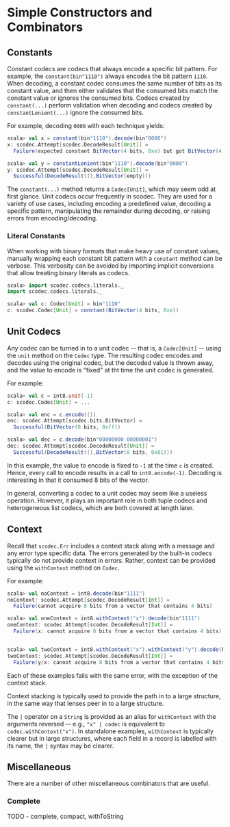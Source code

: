 Simple Constructors and Combinators
===================================

## Constants

Constant codecs are codecs that always encode a specific bit pattern. For example, the `constant(bin"1110")` always encodes the bit pattern `1110`. When decoding, a constant codec consumes the same number of bits as its constant value, and then either validates that the consumed bits match the constant value or ignores the consumed bits. Codecs created by `constant(...)` perform validation when decoding and codecs created by `constantLenient(...)` ignore the consumed bits.

For example, decoding `0000` with each technique yields:

```scala
scala> val x = constant(bin"1110").decode(bin"0000")
x: scodec.Attempt[scodec.DecodeResult[Unit]] =
  Failure(expected constant BitVector(4 bits, 0xe) but got BitVector(4 bits, 0x0))

scala> val y = constantLenient(bin"1110").decode(bin"0000")
y: scodec.Attempt[scodec.DecodeResult[Unit]] =
  Successful(DecodeResult((),BitVector(empty)))
```

The `constant(...)` method returns a `Codec[Unit]`, which may seem odd at first glance. Unit codecs occur frequently in scodec. They are used for a variety of use cases, including encoding a predefined value, decoding a specific pattern, manipulating the remainder during decoding, or raising errors from encoding/decoding.

### Literal Constants

When working with binary formats that make heavy use of constant values, manually wrapping each constant bit pattern with a `constant` method can be verbose. This verbosity can be avoided by importing implicit conversions that allow treating binary literals as codecs.

```scala
scala> import scodec.codecs.literals._
import scodec.codecs.literals._

scala> val c: Codec[Unit] = bin"1110"
c: scodec.Codec[Unit] = constant(BitVector(4 bits, 0xe))
```

## Unit Codecs

Any codec can be turned in to a unit codec -- that is, a `Codec[Unit]` -- using the `unit` method on the `Codec` type. The resulting codec encodes and decodes using the original codec, but the decoded value is thrown away, and the value to encode is "fixed" at tht time the unit codec is generated.

For example:

```scala
scala> val c = int8.unit(-1)
c: scodec.Codec[Unit] = ...

scala> val enc = c.encode(())
enc: scodec.Attempt[scodec.bits.BitVector] =
  Successful(BitVector(8 bits, 0xff))

scala> val dec = c.decode(bin"00000000 00000001")
dec: scodec.Attempt[scodec.DecodeResult[Unit]] =
  Successful(DecodeResult((),BitVector(8 bits, 0x01)))
```

In this example, the value to encode is fixed to `-1` at the time `c` is created. Hence, every call to encode results in a call to `int8.encode(-1)`. Decoding is interesting in that it consumed 8 bits of the vector.

In general, converting a codec to a unit codec may seem like a useless operation. However, it plays an important role in both tuple codecs and heterogeneous list codecs, which are both covered at length later.

## Context

Recall that `scodec.Err` includes a context stack along with a message and any error type specific data. The errors generated by the built-in codecs typically do not provide context in errors. Rather, context can be provided using the `withContext` method on `Codec`.

For example:

```scala
scala> val noContext = int8.decode(bin"1111")
noContext: scodec.Attempt[scodec.DecodeResult[Int]] =
  Failure(cannot acquire 8 bits from a vector that contains 4 bits)

scala> val oneContext = int8.withContext("x").decode(bin"1111")
oneContext: scodec.Attempt[scodec.DecodeResult[Int]] =
  Failure(x: cannot acquire 8 bits from a vector that contains 4 bits)


scala> val twoContext = int8.withContext("x").withContext("y").decode(bin"1111")
twoContext: scodec.Attempt[scodec.DecodeResult[Int]] =
  Failure(y/x: cannot acquire 8 bits from a vector that contains 4 bits)
```

Each of these examples fails with the same error, with the exception of the context stack.

Context stacking is typically used to provide the path in to a large structure, in the same way that lenses peer in to a large structure.

The `|` operator on a `String` is provided as an alias for `withContext` with the arguments reversed -- e.g., `"x" | codec` is equivalent to `codec.withContext("x")`. In standalone examples, `withContext` is typically clearer but in large structures, where each field in a record is labelled with its name, the `|` syntax may be clearer.

## Miscellaneous

There are a number of other miscellaneous combinators that are useful.

### Complete



TODO - complete, compact, withToString
